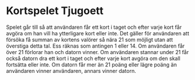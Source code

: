 # Kortspelet Tjugoett

Spelet går till så att användaren får ett kort i taget och efter varje kort får avgöra om han vill ha ytterligare kort eller inte. 
Det gäller för användaren att försöka få summan av kortens valörer så nära 21 som möjligt utan att överstiga detta tal. 
Ess räknas som antingen 1 eller 14.
Om användaren får över 21 förlorar han och datorn vinner.
Om användaren stannar under 21 får också datorn dra ett kort i taget och efter varje kort avgöra om den skall fortsätta eller inte. 
Om datorn får mer än 21 poäng eller lägre poäng än användaren vinner användaren, annars vinner datorn.
